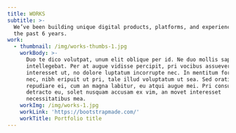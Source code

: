 ```yaml
---
title: WORKS
subtitle: >-
  We’ve been building unique digital products, platforms, and experiences for
  the past 6 years.
work:
  - thumbnail: /img/works-thumbs-1.jpg
    workBody: >-
      Duo te dico volutpat, unum elit oblique per id. Ne duo mollis sapientem
      intellegebat. Per at augue vidisse percipit, pri vocibus assueverit
      interesset ut, no dolore luptatum incorrupte nec. In mentitum forensibus
      nec, nibh eripuit ut pri, tale illud voluptatum ut sea. Sed oratio
      repudiare ei, cum an magna labitur, eu atqui augue mei. Pri consul
      detracto eu, solet nusquam accusam ex vim, an movet interesset
      necessitatibus mea.
    workImg: /img/works-1.jpg
    workLink: 'https://bootstrapmade.com/'
    workTitle: Portfolio title
---
```


